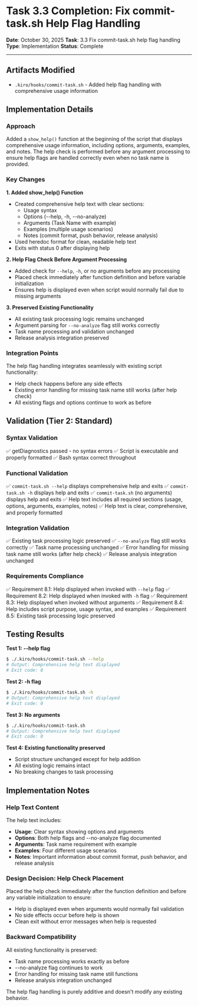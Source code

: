 # Task 3.3 Completion: Fix commit-task.sh Help Flag Handling

**Date**: October 30, 2025
**Task**: 3.3 Fix commit-task.sh help flag handling
**Type**: Implementation
**Status**: Complete

---

## Artifacts Modified

- `.kiro/hooks/commit-task.sh` - Added help flag handling with comprehensive usage information

## Implementation Details

### Approach

Added a `show_help()` function at the beginning of the script that displays comprehensive usage information, including options, arguments, examples, and notes. The help check is performed before any argument processing to ensure help flags are handled correctly even when no task name is provided.

### Key Changes

**1. Added show_help() Function**
- Created comprehensive help text with clear sections:
  - Usage syntax
  - Options (--help, -h, --no-analyze)
  - Arguments (Task Name with example)
  - Examples (multiple usage scenarios)
  - Notes (commit format, push behavior, release analysis)
- Used heredoc format for clean, readable help text
- Exits with status 0 after displaying help

**2. Help Flag Check Before Argument Processing**
- Added check for `--help`, `-h`, or no arguments before any processing
- Placed check immediately after function definition and before variable initialization
- Ensures help is displayed even when script would normally fail due to missing arguments

**3. Preserved Existing Functionality**
- All existing task processing logic remains unchanged
- Argument parsing for `--no-analyze` flag still works correctly
- Task name processing and validation unchanged
- Release analysis integration preserved

### Integration Points

The help flag handling integrates seamlessly with existing script functionality:
- Help check happens before any side effects
- Existing error handling for missing task name still works (after help check)
- All existing flags and options continue to work as before

## Validation (Tier 2: Standard)

### Syntax Validation
✅ getDiagnostics passed - no syntax errors
✅ Script is executable and properly formatted
✅ Bash syntax correct throughout

### Functional Validation
✅ `commit-task.sh --help` displays comprehensive help and exits
✅ `commit-task.sh -h` displays help and exits
✅ `commit-task.sh` (no arguments) displays help and exits
✅ Help text includes all required sections (usage, options, arguments, examples, notes)
✅ Help text is clear, comprehensive, and properly formatted

### Integration Validation
✅ Existing task processing logic preserved
✅ `--no-analyze` flag still works correctly
✅ Task name processing unchanged
✅ Error handling for missing task name still works (after help check)
✅ Release analysis integration unchanged

### Requirements Compliance
✅ Requirement 8.1: Help displayed when invoked with `--help` flag
✅ Requirement 8.2: Help displayed when invoked with `-h` flag
✅ Requirement 8.3: Help displayed when invoked without arguments
✅ Requirement 8.4: Help includes script purpose, usage syntax, and examples
✅ Requirement 8.5: Existing task processing logic preserved

## Testing Results

**Test 1: --help flag**
```bash
$ ./.kiro/hooks/commit-task.sh --help
# Output: Comprehensive help text displayed
# Exit code: 0
```

**Test 2: -h flag**
```bash
$ ./.kiro/hooks/commit-task.sh -h
# Output: Comprehensive help text displayed
# Exit code: 0
```

**Test 3: No arguments**
```bash
$ ./.kiro/hooks/commit-task.sh
# Output: Comprehensive help text displayed
# Exit code: 0
```

**Test 4: Existing functionality preserved**
- Script structure unchanged except for help addition
- All existing logic remains intact
- No breaking changes to task processing

## Implementation Notes

### Help Text Content

The help text includes:
- **Usage**: Clear syntax showing options and arguments
- **Options**: Both help flags and --no-analyze flag documented
- **Arguments**: Task name requirement with example
- **Examples**: Four different usage scenarios
- **Notes**: Important information about commit format, push behavior, and release analysis

### Design Decision: Help Check Placement

Placed the help check immediately after the function definition and before any variable initialization to ensure:
- Help is displayed even when arguments would normally fail validation
- No side effects occur before help is shown
- Clean exit without error messages when help is requested

### Backward Compatibility

All existing functionality is preserved:
- Task name processing works exactly as before
- --no-analyze flag continues to work
- Error handling for missing task name still functions
- Release analysis integration unchanged

The help flag handling is purely additive and doesn't modify any existing behavior.
